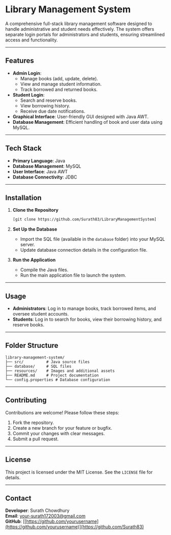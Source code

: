 # Library Management System

A comprehensive full-stack library management software designed to handle administrative and student needs effectively. The system offers separate login portals for administrators and students, ensuring streamlined access and functionality.

---

## Features

- **Admin Login**:
  - Manage books (add, update, delete).
  - View and manage student information.
  - Track borrowed and returned books.
- **Student Login**:
  - Search and reserve books.
  - View borrowing history.
  - Receive due date notifications.
- **Graphical Interface**: User-friendly GUI designed with Java AWT.
- **Database Management**: Efficient handling of book and user data using MySQL.

---

## Tech Stack

- **Primary Language**: Java
- **Database Management**: MySQL
- **User Interface**: Java AWT
- **Database Connectivity**: JDBC

---

## Installation

1. **Clone the Repository**
   ```bash
   [git clone https://github.com/Surath83/LibraryManagementSystem]
   ```

2. **Set Up the Database**
   - Import the SQL file (available in the `database` folder) into your MySQL server.
   - Update database connection details in the configuration file.

3. **Run the Application**
   - Compile the Java files.
   - Run the main application file to launch the system.

---

## Usage

- **Administrators**: Log in to manage books, track borrowed items, and oversee student accounts.
- **Students**: Log in to search for books, view their borrowing history, and reserve books.

---

## Folder Structure

```plaintext
library-management-system/
├── src/          # Java source files
├── database/     # SQL files
├── resources/    # Images and additional assets
├── README.md     # Project documentation
└── config.properties # Database configuration
```

---

## Contributing

Contributions are welcome! Please follow these steps:

1. Fork the repository.
2. Create a new branch for your feature or bugfix.
3. Commit your changes with clear messages.
4. Submit a pull request.

---

## License

This project is licensed under the MIT License. See the `LICENSE` file for details.

---

## Contact

**Developer**: Surath Chowdhury  
**Email**: [your-surath172003@gmail.com](mailto:your-email@example.com)  
**GitHub**: [[https://github.com/yourusername](https://github.com/yourusername)](https://github.com/Surath83)

